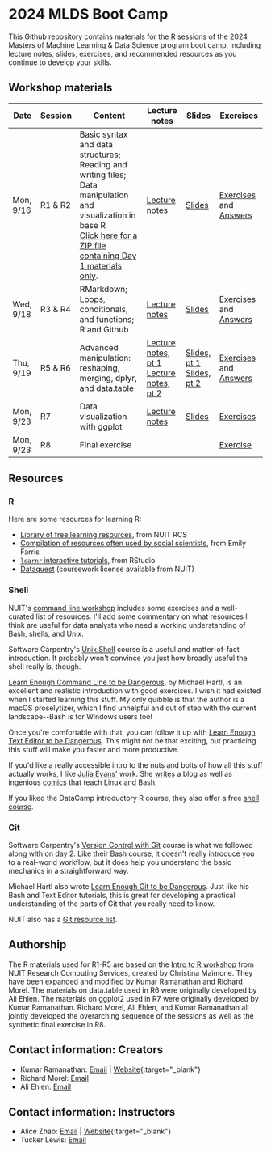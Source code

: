 # 2024 MLDS Boot Camp

This Github repository contains materials for the R sessions of the 2024 Masters of Machine Learning & Data Science program boot camp, including lecture notes, slides, exercises, and recommended resources as you continue to develop your skills.

## Workshop materials

| Date | Session | Content | Lecture notes | Slides | Exercises |
|------|---------|---------|---------------|--------|-----------|
| Mon, 9/16 | R1 & R2 | Basic syntax and data structures; Reading and writing files; Data manipulation and visualization in base R<br>[Click here for a ZIP file containing Day 1 materials only](https://github.com/NUMLDS/bootcamp-2024/raw/main/day1_only.zip). | [Lecture notes](https://numlds.github.io/bootcamp-2024/lecturenotes/R1-R2_lecturenotes.html) | [Slides](https://numlds.github.io/bootcamp-2024/lectureslides/R1-R2_slides.html) | [Exercises](https://github.com/NUMLDS/bootcamp-2024/blob/main/exercises/R1-R2_exercises.R) and [Answers](https://github.com/NUMLDS/bootcamp-2024/blob/main/exercises/R1-R2_exercises_with_answers.R) |
| Wed, 9/18 | R3 & R4 | RMarkdown; Loops, conditionals, and functions; R and Github | [Lecture notes](https://numlds.github.io/bootcamp-2024/lecturenotes/R3-R4_lecturenotes) | [Slides](https://numlds.github.io/bootcamp-2024/lectureslides/R3-R4_slides) | [Exercises](https://github.com/NUMLDS/bootcamp-2024/blob/main/exercises/R3-R4_exercises_no_answers.html) and [Answers](https://github.com/NUMLDS/bootcamp-2024/blob/main/exercises/R3-R4_exercises_with_answers.html) |
| Thu, 9/19 | R5 & R6 | Advanced manipulation: reshaping, merging, dplyr, and data.table | [Lecture notes, pt 1](https://numlds.github.io/bootcamp-2024/lecturenotes/R5_lecturenotes)<br />[Lecture notes, pt 2](https://numlds.github.io/bootcamp-2024/lecturenotes/R6_lecturenotes) | [Slides, pt 1](https://numlds.github.io/bootcamp-2024/lectureslides/R5_slides)<br />[Slides, pt 2](https://numlds.github.io/bootcamp-2024/lectureslides/R6_slides) | [Exercises](https://github.com/NUMLDS/bootcamp-2024/blob/main/exercises/R5-R6_exercises_no_answers.html) and [Answers](https://github.com/NUMLDS/bootcamp-2024/blob/main/exercises/R5-R6_exercises_with_answers.html) |
| Mon, 9/23 | R7 | Data visualization with ggplot | [Lecture notes](https://numlds.github.io/bootcamp-2024/lecturenotes/R7_lecturenotes)| [Slides](https://numlds.github.io/bootcamp-2024/lectureslides/R7_slides.html) | [Exercises](https://github.com/NUMLDS/bootcamp-2024/blob/main/exercises/R7_exercises.md) |
| Mon, 9/23 | R8 | Final exercise | | | [Exercise](https://github.com/NUMLDS/bootcamp-2024/blob/main/exercises/R8_final-exercise-instructions.md) |

## Resources

### R

Here are some resources for learning R:

-   [Library of free learning resources](https://sites.northwestern.edu/researchcomputing/category/learning-resources/), from NUIT RCS
-   [Compilation of resources often used by social scientists](https://efarristcu.medium.com/teaching-myself-r-c03c52361bed), from Emily Farris
-   [`learnr` interactive tutorials](https://rstudio.github.io/learnr/), from RStudio
-   [Dataquest](https://www.it.northwestern.edu/research/campus-events/data-camp.html) (coursework license available from NUIT)

### Shell

NUIT's [command line workshop](https://github.com/nuitrcs/commandlineworkshop) includes some exercises and a well-curated list of resources. I'll add some commentary on what resources I think are useful for data analysts who need a working understanding of Bash, shells, and Unix.

Software Carpentry's [Unix Shell](http://swcarpentry.github.io/shell-novice/) course is a useful and matter-of-fact introduction. It probably won't convince you just how broadly useful the shell really is, though.

[Learn Enough Command Line to be Dangerous](https://www.learnenough.com/command-line-tutorial), by Michael Hartl, is an excellent and realistic introduction with good exercises. I wish it had existed when I started learning this stuff. My only quibble is that the author is a macOS proselytizer, which I find unhelpful and out of step with the current landscape--Bash is for Windows users too!

Once you're comfortable with that, you can follow it up with [Learn Enough Text Editor to be Dangerous](https://www.learnenough.com/text-editor-tutorial). This might not be that exciting, but practicing this stuff will make you faster and more productive.

If you'd like a really accessible intro to the nuts and bolts of how all this stuff actually works, I like [Julia Evans'](https://twitter.com/b0rk) work. She [writes](https://jvns.ca/) a blog as well as ingenious [comics](https://twitter.com/i/moments/1026078161115729920) that teach Linux and Bash.

If you liked the DataCamp introductory R course, they also offer a free [shell course](https://www.datacamp.com/courses/introduction-to-shell-for-data-science).

### Git

Software Carpentry's [Version Control with Git](http://swcarpentry.github.io/git-novice/) course is what we followed along with on day 2. Like their Bash course, it doesn't really introduce you to a real-world workflow, but it does help you understand the basic mechanics in a straightforward way.

Michael Hartl also wrote [Learn Enough Git to be Dangerous](https://www.learnenough.com/git-tutorial). Just like his Bash and Text Editor tutorials, this is great for developing a practical understanding of the parts of Git that you really need to know.

NUIT also has a [Git resource list](https://github.com/nuitrcs/gitworkshop).

## Authorship

The R materials used for R1-R5 are based on the [Intro to R workshop](https://github.com/nuitrcs/r_intro_june2018) from NUIT Research Computing Services, created by Christina Maimone. They have been expanded and modified by Kumar Ramanathan and Richard Morel. The materials on data.table used in R6 were originally developed by Ali Ehlen. The materials on ggplot2 used in R7 were originally developed by Kumar Ramanathan. Richard Morel, Ali Ehlen, and Kumar Ramanathan all jointly developed the overarching sequence of the sessions as well as the synthetic final exercise in R8.

## Contact information: Creators

-   Kumar Ramanathan: [Email](mailto:kumar.ramanathan@u.northwestern.edu) \| [Website](http://www.kumar.fyi){:target="_blank"}
-   Richard Morel: [Email](mailto:richard.morel@u.northwestern.edu)
-   Ali Ehlen: [Email](mailto:AnnalieseEhlen2020@u.northwestern.edu)

## Contact information: Instructors

-   Alice Zhao: [Email](mailto:alicezhao2013@u.northwestern.edu) \| [Website](http://adashofdata.com){:target="_blank"}
-   Tucker Lewis: [Email](mailto:matthewlewis2018@u.northwestern.edu)
